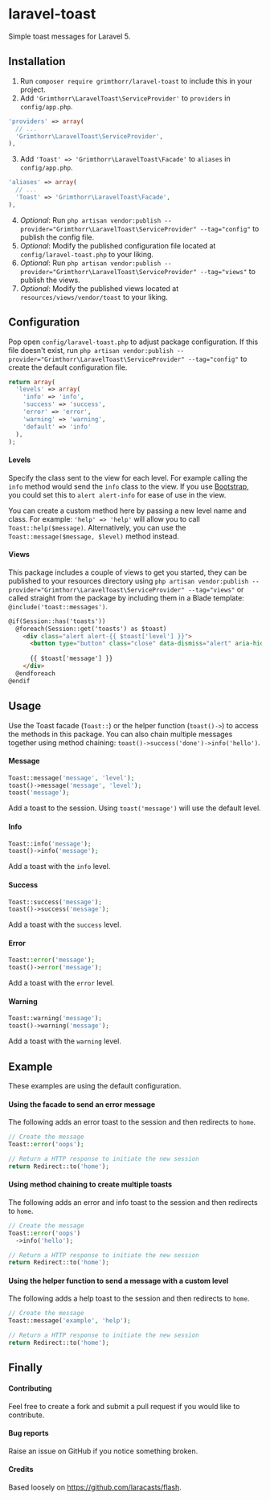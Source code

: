 # laravel-toast
Simple toast messages for Laravel 5.


## Installation
1. Run `composer require grimthorr/laravel-toast` to include this in your project.
2. Add `'Grimthorr\LaravelToast\ServiceProvider'` to `providers` in `config/app.php`.

  ```php
  'providers' => array(
    // ...
    'Grimthorr\LaravelToast\ServiceProvider',
  ),
  ```

3. Add `'Toast' => 'Grimthorr\LaravelToast\Facade'` to `aliases` in `config/app.php`.

  ```php
  'aliases' => array(
    // ...
    'Toast' => 'Grimthorr\LaravelToast\Facade',
  ),
  ```

4. *Optional*: Run `php artisan vendor:publish --provider="Grimthorr\LaravelToast\ServiceProvider" --tag="config"` to publish the config file.
5. *Optional*: Modify the published configuration file located at `config/laravel-toast.php` to your liking.
6. *Optional*: Run `php artisan vendor:publish --provider="Grimthorr\LaravelToast\ServiceProvider" --tag="views"` to publish the views.
7. *Optional*: Modify the published views located at `resources/views/vendor/toast` to your liking.


## Configuration
Pop open `config/laravel-toast.php` to adjust package configuration. If this file doesn't exist, run `php artisan vendor:publish --provider="Grimthorr\LaravelToast\ServiceProvider" --tag="config"` to create the default configuration file.

```php
return array(
  'levels' => array(
    'info' => 'info',
    'success' => 'success',
    'error' => 'error',
    'warning' => 'warning',
    'default' => 'info'
  ),
);
```

#### Levels
Specify the class sent to the view for each level. For example calling the `info` method would send the `info` class to the view. If you use [Bootstrap](http://getbootstrap.com/), you could set this to `alert alert-info` for ease of use in the view.

You can create a custom method here by passing a new level name and class. For example: `'help' => 'help'` will allow you to call `Toast::help($message)`. Alternatively, you can use the `Toast::message($message, $level)` method instead.

#### Views
This package includes a couple of views to get you started, they can be published to your resources directory using `php artisan vendor:publish --provider="Grimthorr\LaravelToast\ServiceProvider" --tag="views"` or called straight from the package by including them in a Blade template: `@include('toast::messages')`.

```html
@if(Session::has('toasts'))
  @foreach(Session::get('toasts') as $toast)
    <div class="alert alert-{{ $toast['level'] }}">
      <button type="button" class="close" data-dismiss="alert" aria-hidden="true">&times;</button>
      
      {{ $toast['message'] }}
    </div>
  @endforeach
@endif
```


## Usage
Use the Toast facade (`Toast::`) or the helper function (`toast()->`) to access the methods in this package. You can also chain multiple messages together using method chaining: `toast()->success('done')->info('hello')`.

#### Message
```php
Toast::message('message', 'level');
toast()->message('message', 'level');
toast('message');
```
Add a toast to the session. Using `toast('message')` will use the default level.

#### Info
```php
Toast::info('message');
toast()->info('message');
```
Add a toast with the `info` level.

#### Success
```php
Toast::success('message');
toast()->success('message');
```
Add a toast with the `success` level.

#### Error
```php
Toast::error('message');
toast()->error('message');
```
Add a toast with the `error` level.

#### Warning
```php
Toast::warning('message');
toast()->warning('message');
```
Add a toast with the `warning` level.


## Example
These examples are using the default configuration.

#### Using the facade to send an error message
The following adds an error toast to the session and then redirects to `home`.
```php
// Create the message
Toast::error('oops');

// Return a HTTP response to initiate the new session
return Redirect::to('home');
```

#### Using method chaining to create multiple toasts
The following adds an error and info toast to the session and then redirects to `home`.
```php
// Create the message
Toast::error('oops')
  ->info('hello');

// Return a HTTP response to initiate the new session
return Redirect::to('home');
```

#### Using the helper function to send a message with a custom level
The following adds a help toast to the session and then redirects to `home`.
```php
// Create the message
Toast::message('example', 'help');

// Return a HTTP response to initiate the new session
return Redirect::to('home');
```


## Finally

#### Contributing
Feel free to create a fork and submit a pull request if you would like to contribute.

#### Bug reports
Raise an issue on GitHub if you notice something broken.

#### Credits
Based loosely on https://github.com/laracasts/flash.
